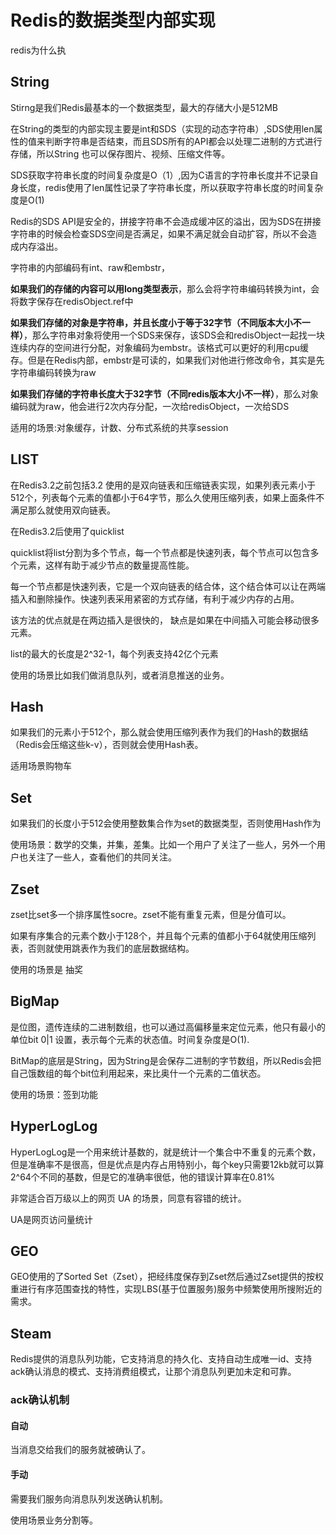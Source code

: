 # Redis的数据类型内部实现

redis为什么执

## String

Stirng是我们Redis最基本的一个数据类型，最大的存储大小是512MB

在String的类型的内部实现主要是int和SDS（实现的动态字符串）,SDS使用len属性的值来判断字符串是否结束，而且SDS所有的API都会以处理二进制的方式进行存储，所以String 也可以保存图片、视频、压缩文件等。

SDS获取字符串长度的时间复杂度是O（1）,因为C语言的字符串长度并不记录自身长度，redis使用了len属性记录了字符串长度，所以获取字符串长度的时间复杂度是O(1)

Redis的SDS API是安全的，拼接字符串不会造成缓冲区的溢出，因为SDS在拼接字符串的时候会检查SDS空间是否满足，如果不满足就会自动扩容，所以不会造成内存溢出。

字符串的内部编码有int、raw和embstr，

**如果我们的存储的内容可以用long类型表示**，那么会将字符串编码转换为int，会将数字保存在redisObject.ref中

**如果我们存储的对象是字符串，并且长度小于等于32字节（不同版本大小不一样）**，那么字符串对象将使用一个SDS来保存，该SDS会和redisObject一起找一块连续内存的空间进行分配，对象编码为embstr。该格式可以更好的利用cpu缓存。但是在Redis内部，embstr是可读的，如果我们对他进行修改命令，其实是先字符串编码转换为raw

**如果我们存储的字符串长度大于32字节（不同redis版本大小不一样）**，那么对象编码就为raw，他会进行2次内存分配，一次给redisObject，一次给SDS



适用的场景:对象缓存，计数、分布式系统的共享session

## LIST

在Redis3.2之前包括3.2 使用的是双向链表和压缩链表实现，如果列表元素小于512个，列表每个元素的值都小于64字节，那么久使用压缩列表，如果上面条件不满足那么就使用双向链表。

在Redis3.2后使用了quicklist

quicklist将list分割为多个节点，每一个节点都是快速列表，每个节点可以包含多个元素，这样有助于减少节点的数量提高性能。

每一个节点都是快速列表，它是一个双向链表的结合体，这个结合体可以让在两端插入和删除操作。快速列表采用紧密的方式存储，有利于减少内存的占用。

该方法的优点就是在两边插入是很快的， 缺点是如果在中间插入可能会移动很多元素。

list的最大的长度是2^32-1，每个列表支持42亿个元素 

使用的场景比如我们做消息队列，或者消息推送的业务。

## Hash

如果我们的元素小于512个，那么就会使用压缩列表作为我们的Hash的数据结（Redis会压缩这些k-v），否则就会使用Hash表。

适用场景购物车

## Set

如果我们的长度小于512会使用整数集合作为set的数据类型，否则使用Hash作为

使用场景：数学的交集，并集，差集。比如一个用户了关注了一些人，另外一个用户也关注了一些人，查看他们的共同关注。

## Zset

zset比set多一个排序属性socre。zset不能有重复元素，但是分值可以。

如果有序集合的元素个数小于128个，并且每个元素的值都小于64就使用压缩列表，否则就使用跳表作为我们的底层数据结构。

使用的场景是 抽奖

## BigMap

是位图，遗传连续的二进制数组，也可以通过高偏移量来定位元素，他只有最小的单位bit 0|1 设置，表示每个元素的状态值。时间复杂度是O(1).

BitMap的底层是String，因为String是会保存二进制的字节数组，所以Redis会把自己饿数组的每个bit位利用起来，来比奥什一个元素的二值状态。

使用的场景：签到功能

## HyperLogLog

HyperLogLog是一个用来统计基数的，就是统计一个集合中不重复的元素个数，但是准确率不是很高，但是优点是内存占用特别小，每个key只需要12kb就可以算2^64个不同的基数，但是它的准确率很低，他的错误计算率在0.81%

非常适合百万级以上的网页 UA 的场景，同意有容错的统计。

UA是网页访问量统计

## GEO

GEO使用的了Sorted Set（Zset），把经纬度保存到Zset然后通过Zset提供的按权重进行有序范围查找的特性，实现LBS(基于位置服务)服务中频繁使用所搜附近的需求。

## Steam

​	Redis提供的消息队列功能，它支持消息的持久化、支持自动生成唯一id、支持ack确认消息的模式、支持消费组模式，让那个消息队列更加未定和可靠。

### ack确认机制

#### 自动

当消息交给我们的服务就被确认了。

#### 手动

需要我们服务向消息队列发送确认机制。



使用场景业务分割等。